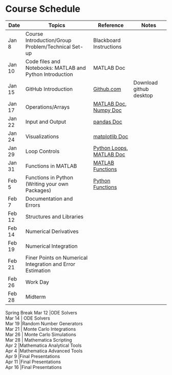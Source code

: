 # Course Schedule

|Date |	Topics | Reference | Notes |
|-----| -----|-----|-----|
|Jan 8 | Course Introduction/Group Problem/Technical Set-up |Blackboard Instructions | |
|Jan 10 |	Code files and Notebooks: MATLAB and Python Introduction | MATLAB Doc	| |
|Jan 15	| GitHub Introduction |	[Github.com](https://github.com)	| Download github desktop |
|Jan 17	| Operations/Arrays	| [MATLAB Doc](http://www.mathworks.com/help/matlab/), [Numpy Doc](https://docs.scipy.org/doc/) | |	
|Jan 22	| Input and Output	| [pandas Doc](http://pandas.pydata.org/pandas-docs/stable/) | |	
|Jan 24	| Visualizations		| [matplotlib Doc](https://matplotlib.org/users/pyplot_tutorial.html) | |
|Jan 29 | Loop Controls | [Python Loops](https://docs.python.org/3/tutorial/controlflow.html), [MATLAB Doc](http://www.mathworks.com/help/matlab/)| |		
|Jan 31 |	Functions in MATLAB | [MATLAB Functions](https://www.mathworks.com/help/matlab/ref/function.html) | |		
|Feb 5 | Functions in Python (Writing your own Packages) |[Python Functions](https://www.tutorialspoint.com/python/python_functions.htm) | |
|Feb 7 | Documentation and Errors
Feb 12 |Structures and Libraries		
Feb 14 |Numerical Derivatives		
Feb 19 |Numerical Integration		
Feb 21 | Finer Points on Numerical Integration and Error Estimation		
Feb 26 |Work Day		
Feb 28| Midterm		
Spring Break
Mar 12 |ODE Solvers		
Mar 14 | ODE Solvers		
Mar 19 |Random Number Generators		
Mar 21 | Monte Carlo Integrations		
Mar 26 | Monte Carlo Simulations		
Mar 28 | Mathematica Scripting		
Apr 2	|Mathematica Analytical Tools		
Apr 4	|Mathematica Advanced Tools		
Apr 9	|Final Presentations		
Apr 11	|Final Presentations		
Apr 16	|Final Presentations		
